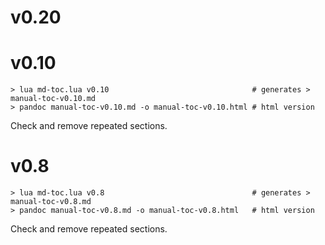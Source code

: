 # v0.20

# v0.10

```
> lua md-toc.lua v0.10                                # generates > manual-toc-v0.10.md
> pandoc manual-toc-v0.10.md -o manual-toc-v0.10.html # html version
```

Check and remove repeated sections.

# v0.8

```
> lua md-toc.lua v0.8                                 # generates > manual-toc-v0.8.md
> pandoc manual-toc-v0.8.md -o manual-toc-v0.8.html   # html version
```

Check and remove repeated sections.
